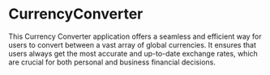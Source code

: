 # CurrencyConverter
This Currency Converter application offers a seamless and efficient way for users to convert between a vast array of global currencies. It ensures that users always get the most accurate and up-to-date exchange rates, which are crucial for both personal and business financial decisions.
